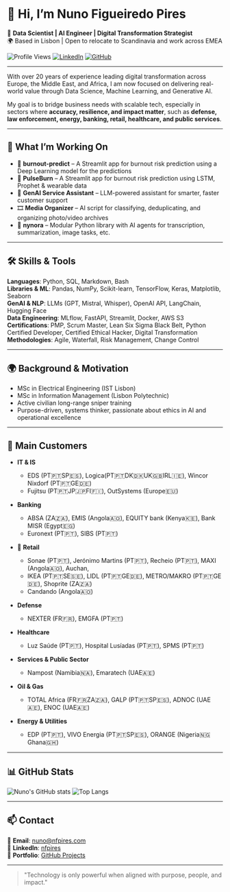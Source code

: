 # 👋 Hi, I’m Nuno Figueiredo Pires

🎯 **Data Scientist | AI Engineer | Digital Transformation Strategist**  
🌍 Based in Lisbon | Open to relocate to Scandinavia and work across EMEA

![Profile Views](https://komarev.com/ghpvc/?username=Nynor-code&color=blueviolet)
[![LinkedIn](https://img.shields.io/badge/LinkedIn-nfpires-blue?logo=linkedin&style=flat-square)](https://linkedin.com/in/nfpires)
[![GitHub](https://img.shields.io/github/followers/Nynor-code?label=Follow&style=social)](https://github.com/Nynor-code)

---

With over 20 years of experience leading digital transformation across Europe, the Middle East, and Africa, I am now focused on delivering real-world value through Data Science, Machine Learning, and Generative AI.

My goal is to bridge business needs with scalable tech, especially in sectors where **accuracy, resilience, and impact matter**, such as **defense, law enforcement, energy, banking, retail, healthcare, and public services**.

---

## 🚀 What I’m Working On

- 🔬 **burnout-predict** – A Streamlit app for burnout risk prediction using a Deep Learning model for the predictions
- 🔬 **PulseBurn** – A Streamlit app for burnout risk prediction using LSTM, Prophet & wearable data
- 🤖 **GenAI Service Assistant** – LLM-powered assistant for smarter, faster customer support
- 🎞️ **Media Organizer** – AI script for classifying, deduplicating, and organizing photo/video archives
- 🧠 **nynora** – Modular Python library with AI agents for transcription, summarization, image tasks, etc.

---

## 🛠️ Skills & Tools

**Languages**: Python, SQL, Markdown, Bash  
**Libraries & ML**: Pandas, NumPy, Scikit-learn, TensorFlow, Keras, Matplotlib, Seaborn  
**GenAI & NLP**: LLMs (GPT, Mistral, Whisper), OpenAI API, LangChain, Hugging Face  
**Data Engineering**: MLflow, FastAPI, Streamlit, Docker, AWS S3  
**Certifications**: PMP, Scrum Master, Lean Six Sigma Black Belt, Python Certified Developer, Certified Ethical Hacker, Digital Transformation  
**Methodologies**: Agile, Waterfall, Risk Management, Change Control

---

## 🌍 Background & Motivation

- MSc in Electrical Engineering (IST Lisbon)  
- MSc in Information Management (Lisbon Polytechnic)
- Active civilian long-range sniper training  
- Purpose-driven, systems thinker, passionate about ethics in AI and operational excellence

---

## 🎯 Main Customers

- **IT & IS**

  * EDS (PT🇵🇹SP🇪🇸), Logica(PT🇵🇹DK🇩🇰UK🇬🇧IRL🇮🇪), Wincor Nixdorf (PT🇵🇹GE🇩🇪)
  * Fujitsu (PT🇵🇹JP🇯🇵FI🇫🇮), OutSystems (Europe🇪🇺)

- **Banking**
  
  * ABSA (ZA🇿🇦), EMIS (Angola🇦🇴), EQUITY bank (Kenya🇰🇪), Bank MISR (Egypt🇪🇬)
  * Euronext (PT🇵🇹), SIBS (PT🇵🇹)

- 🛒 **Retail**
  
  * Sonae (PT🇵🇹), Jerónimo Martins (PT🇵🇹), Recheio (PT🇵🇹), MAXI (Angola🇦🇴), Auchan,
  * IKEA (PT🇵🇹SE🇸🇪), LIDL (PT🇵🇹GE🇩🇪), METRO/MAKRO (PT🇵🇹GE🇩🇪), Shoprite (ZA🇿🇦)
  * Candando (Angola🇦🇴)

- **Defense**
  
  * NEXTER (FR🇫🇷), EMGFA (PT🇵🇹)

- **Healthcare**
  
  * Luz Saúde (PT🇵🇹), Hospital Lusíadas (PT🇵🇹), SPMS (PT🇵🇹)

- **Services & Public Sector**
   
  * Nampost (Namibia🇳🇦), Emaratech (UAE🇦🇪)

- **Oil & Gas**
  
  * TOTAL Africa (FR🇫🇷ZA🇿🇦), GALP (PT🇵🇹SP🇪🇸), ADNOC (UAE🇦🇪), ENOC (UAE🇦🇪)

- **Energy & Utilities**
   
  * EDP (PT🇵🇹), VIVO Energia (PT🇵🇹SP🇪🇸), ORANGE (Nigeria🇳🇬Ghana🇬🇭)

---

## 📊 GitHub Stats

![Nuno's GitHub stats](https://github-readme-stats.vercel.app/api?username=Nynor-code&show_icons=true&theme=gruvbox)
![Top Langs](https://github-readme-stats.vercel.app/api/top-langs/?username=Nynor-code&layout=compact&theme=gruvbox)

---

## 📫 Contact

📧 **Email**: nuno@nfpires.com  
🔗 **LinkedIn**: [nfpires](https://linkedin.com/in/nfpires)  
📁 **Portfolio**: [GitHub Projects](https://github.com/Nynor-code)

---

> "Technology is only powerful when aligned with purpose, people, and impact."
